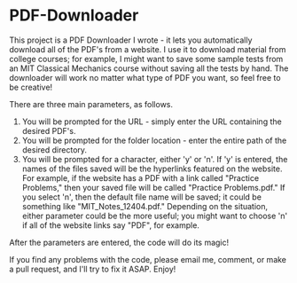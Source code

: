 # PDF-Downloader
This project is a PDF Downloader I wrote - it lets you automatically download all of the PDF's from a website. I use it to download material from college courses; for example, I might want to save some sample tests from an MIT Classical Mechanics course without saving all the tests by hand. The downloader will work no matter what type of PDF you want, so feel free to be creative!

There are three main parameters, as follows.

1. You will be prompted for the URL - simply enter the URL containing the desired PDF's.
2. You will be prompted for the folder location - enter the entire path of the desired directory.
3. You will be prompted for a character, either 'y' or 'n'. If 'y' is entered, the names of the files saved will be the hyperlinks featured on the website. For example, if the website has a PDF with a link called "Practice Problems," then your saved file will be called "Practice Problems.pdf." If you select 'n', then the default file name will be saved; it could be something like "MIT_Notes_12404.pdf." Depending on the situation, either parameter could be the more useful; you might want to choose 'n' if all of the website links say "PDF", for example.

After the parameters are entered, the code will do its magic! 

If you find any problems with the code, please email me, comment, or make a pull request, and I'll try to fix it ASAP. Enjoy!
